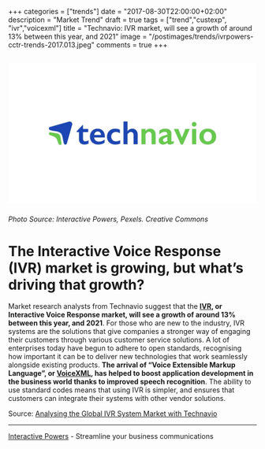 +++
categories = ["trends"]
date = "2017-08-30T22:00:00+02:00"
description = "Market Trend"
draft = true
tags = ["trend","custexp", "ivr","voicexml"]
title = "Technavio: IVR market, will see a growth of around 13% between this year, and 2021"
image = "/postimages/trends/ivrpowers-cctr-trends-2017.013.jpeg"
comments = true
+++

![Technavio](/postimages/trends/ivrpowers-cctr-trends-2017.012.jpeg)
------------
###### Photo Source: Interactive Powers, Pexels. Creative Commons

# The Interactive Voice Response (IVR) market is growing, but what’s driving that growth?

Market research analysts from Technavio suggest that the **[IVR](http://blog.ivrpowers.com/post/technologies/what-is-ivr/), or Interactive Voice Response market, will see a growth of around 13% between this year, and 2021**. For those who are new to the industry, IVR systems are the solutions that give companies a stronger way of engaging their customers through various customer service solutions. A lot of enterprises today have begun to adhere to open standards, recognising how important it can be to deliver new technologies that work seamlessly alongside existing products. **The arrival of “Voice Extensible Markup Language”, or [VoiceXML](http://blog.ivrpowers.com/post/technologies/what-is-voicexml/), has helped to boost application development in the business world thanks to improved speech recognition**. The ability to use standard codes means that using IVR is simpler, and ensures that customers can integrate their systems with other vendor solutions.

Source: [Analysing the Global IVR System Market with Technavio](https://www.commstrader.com/news/marketplace/analysing-global-ivr-system-market-technavio/)

---
[Interactive Powers](http://www.ivrpowers.com/) - Streamline your business communications

